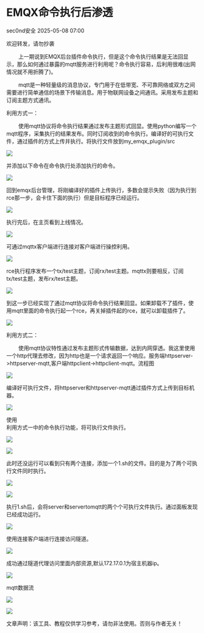 #  EMQX命令执行后渗透   
 sec0nd安全   2025-05-08 07:00  
  
欢迎转发，请勿抄袭  
  
        上一期说到EMQX后台插件命令执行，但是这个命令执行结果是无法回显示，那么如何通过暴露的mqtt服务进行利用呢？命令执行容易，后利用很难(出网情况就不用折腾了)。  
  
        mqtt是一种轻量级的消息协议，专门用于在低带宽、不可靠网络或双方之间需要进行简单通信的场景下传输消息。用于物联网设备之间通讯。采用发布主题和订阅主题方式通讯。  
  
利用方式一：  
  
        使用mqtt协议将命令执行结果通过发布主题形式回显。使用python编写一个mqtt程序，采集执行的结果发布。同时订阅收到的命令执行。编译好的可执行文件，通过插件的方式上传并执行。将执行文件放到my_emqx_plugin/src  
  
![](https://mmbiz.qpic.cn/sz_mmbiz_png/BDzX6q5EsXl7f9oWdNJUW9sVlPPkkS6VL5iamcicAsOibD4icEJAlDSqZpZiaL2qH3XySY9iaKK7eJJULrru9IS0hfvg/640?wx_fmt=png "")  
  
并添加以下命令在命令执行处添加执行的命令。  
  
![](https://mmbiz.qpic.cn/sz_mmbiz_png/BDzX6q5EsXl7f9oWdNJUW9sVlPPkkS6VwtwKia7TlggbBp4kKSKVVRWNNFCnpXM8Qqr1fbs1IuXU2fQ4IZSPBGQ/640?wx_fmt=png "")  
  
回到emqx后台管理，将刚编译好的插件上传执行，多数会提示失败（因为执行到rce那一步，会卡住下面的执行）但是目标程序已经运行。  
  
![](https://mmbiz.qpic.cn/sz_mmbiz_png/BDzX6q5EsXl7f9oWdNJUW9sVlPPkkS6VQV0Sf0NvR3UEnSUPo8zGsBbx1mC5vHC9Vl1dfcuZXPskHgSYkZSEVQ/640?wx_fmt=png "")  
  
执行完后，在主页看到上线情况。  
  
![](https://mmbiz.qpic.cn/sz_mmbiz_png/BDzX6q5EsXl7f9oWdNJUW9sVlPPkkS6VYy3NxYUPY4uVib0PnTfZYYxZ1pox3Pt4H7zT1bBtiaXyJg9WX60t1UKw/640?wx_fmt=png "")  
  
可通过mqttx客户端进行连接对客户端进行操控利用。  
  
![](https://mmbiz.qpic.cn/sz_mmbiz_png/BDzX6q5EsXl7f9oWdNJUW9sVlPPkkS6VSmib9o0w1QQr4exCSl5I2wialBfS2MuLX12gzxuI75GgKrzBibLibFLahw/640?wx_fmt=png "")  
  
rce执行程序发布一个tx/test主题，订阅rx/test主题。mqttx则要相反，订阅tx/test主题，发布rx/test主题。  
  
![](https://mmbiz.qpic.cn/sz_mmbiz_png/BDzX6q5EsXl7f9oWdNJUW9sVlPPkkS6V7kqVRJTlJm11OtfAH6TbBEIwdeib2jcMkHhZcghGWKwhibdGhUe88GPA/640?wx_fmt=png "")  
  
到这一步已经实现了通过mqtt协议将命令执行结果回显。如果卸载不了插件，使用mqtt里面的命令执行起一个rce，再关掉插件起的rce，就可以卸载插件了。  
  
![](https://mmbiz.qpic.cn/sz_mmbiz_png/BDzX6q5EsXl7f9oWdNJUW9sVlPPkkS6V4HYjRWgfbedbJ1vibdYhxxhRDOUra3zNcphLXKkhTa2Qz5ChtBnf4Aw/640?wx_fmt=png "")  
  
利用方式二：  
  
        使用mqtt协议特性通过发布主题形式传输数据，达到内网穿透。我这里使用一个http代理去修改，因为http也是一个请求返回一个响应。服务端httpserver->httpserver-mqtt,客户端httpclient->httpclient-mqtt。流程图  
  
![](https://mmbiz.qpic.cn/sz_mmbiz_png/BDzX6q5EsXl7f9oWdNJUW9sVlPPkkS6VxZ52PrarRs16KK6gYDicARte8yClj0eSmg6jbxhc7S96S1RiaM2rSjCA/640?wx_fmt=png "")  
  
编译好可执行文件，将httpserver和httpserver-mqtt通过插件方式上传到目标机器。  
  
![](https://mmbiz.qpic.cn/sz_mmbiz_png/BDzX6q5EsXl7f9oWdNJUW9sVlPPkkS6Vk0b3YBYtMUgmd1mW3sEoy2zcIibsCicbqBOPibtToSjnCzs0tyoiboLPVQ/640?wx_fmt=png "")  
  
使用  
利用方式一中的命令执行功能，将可执行文件执行。  
  
  
  
  
  
  
  
![](https://mmbiz.qpic.cn/sz_mmbiz_png/BDzX6q5EsXl7f9oWdNJUW9sVlPPkkS6VbJUbcS04pZagwfo9pnj0dWs8lztwfuSvJFnw3yjWnaGQgicg5fOYHow/640?wx_fmt=png "")  
  
![](https://mmbiz.qpic.cn/sz_mmbiz_png/BDzX6q5EsXl7f9oWdNJUW9sVlPPkkS6VCnwhBFpMOU3ezxdHSVDcYsJcqDzrKnVcYSAjzQs4icLUMK5gJb2ibmPQ/640?wx_fmt=png "")  
  
此时还没运行可以看到只有两个连接，添加一个1.sh的文件。目的是为了两个可执行文件同时执行。  
  
![](https://mmbiz.qpic.cn/sz_mmbiz_png/BDzX6q5EsXl7f9oWdNJUW9sVlPPkkS6VVugibyJCh7bbIltwkcMyPHWJtFpWmXV2ekWzmDh01CHibCUv6rUGic7Zw/640?wx_fmt=png "")  
  
![](https://mmbiz.qpic.cn/sz_mmbiz_png/BDzX6q5EsXl7f9oWdNJUW9sVlPPkkS6VcvH95KT6KfdIglbQYj81t8oNvrYAQdLSjN1kDliawFFtlo9yf9NJNxg/640?wx_fmt=png "")  
  
执行1.sh后，会将server和servertomqtt的两个个可执行文件执行。通过面板发现已经成功运行。  
  
![](https://mmbiz.qpic.cn/sz_mmbiz_png/BDzX6q5EsXl7f9oWdNJUW9sVlPPkkS6V6Op3aibeSjcqF4W6Ik8N9XRJ3UvK8LUBB9oIogSLNEZgLLMmVMQ6Low/640?wx_fmt=png "")  
  
使用连接客户端进行连接访问隧道。  
  
![](https://mmbiz.qpic.cn/sz_mmbiz_png/BDzX6q5EsXl7f9oWdNJUW9sVlPPkkS6VK7Cq9LCiaoIL5xbTHZtqDHPT9T9M7LfRiaia2phw003z4FOvLIhLnZy8g/640?wx_fmt=png "")  
  
成功通过隧道代理访问里面内部资源,默认172.17.0.1为宿主机器ip。  
  
![](https://mmbiz.qpic.cn/sz_mmbiz_png/BDzX6q5EsXl7f9oWdNJUW9sVlPPkkS6V6LrjYB2DRJN8wibWcCVZSH5iaVicI9JuW5nhjA3dYIeaWjKwO2zGKkpaQ/640?wx_fmt=png "")  
  
mqtt数据流  
  
![](https://mmbiz.qpic.cn/sz_mmbiz_png/BDzX6q5EsXl7f9oWdNJUW9sVlPPkkS6VBDANT4SDNAJJBtKUibOD4bvvUKYNESDF18OOn5bDQgDlRde62zojh1A/640?wx_fmt=png "")  
  
![](https://mmbiz.qpic.cn/sz_mmbiz_png/BDzX6q5EsXl7f9oWdNJUW9sVlPPkkS6VoUyn1dib0zravC54BK1OwPQiaDDzZ3Dpf37NHK013Nt1g2KXuuTM5oRw/640?wx_fmt=png "")  
  
  
文章声明：该工具、教程仅供学习参考，请勿非法使用。否则与作者无关！  
  
  
  
  
  
  
  
  
  
  
  
  
  
  
  
  
  
  
  
  
  
  
  
  
  
  
